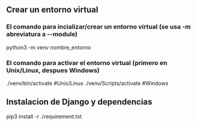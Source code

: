 ## Crear un entorno virtual

### El comando para incializar/crear un entorno virtual (se usa -m abreviatura a --module)
python3 -m venv nombre_entorno

### El comando para activar el entorno virtual (primero en Unix/Linux, despues Windows)
./venv/bin/activate #Unix/Linux
./venv/Scripts/activate #Windows

## Instalacion de Django y dependencias
pip3 install -r ./requirement.txt